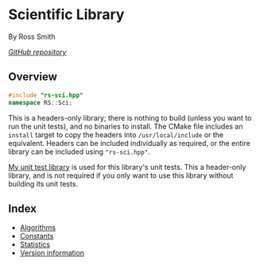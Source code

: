 # Scientific Library

By Ross Smith

_[GitHub repository](https://github.com/CaptainCrowbar/rs-sci)_

## Overview

```c++
#include "rs-sci.hpp"
namespace RS::Sci;
```

This is a headers-only library; there is nothing to build (unless you want to
run the unit tests), and no binaries to install. The CMake file includes an
`install` target to copy the headers into `/usr/local/include` or the
equivalent. Headers can be included individually as required, or the entire
library can be included using `"rs-sci.hpp"`.

[My unit test library](https://github.com/CaptainCrowbar/rs-unit-test) is used
for this library's unit tests. This a header-only library, and is not
required if you only want to use this library without building its unit
tests.

## Index

* [Algorithms](algorithms.html)
* [Constants](constants.html)
* [Statistics](statistics.html)
* [Version information](version.html)
